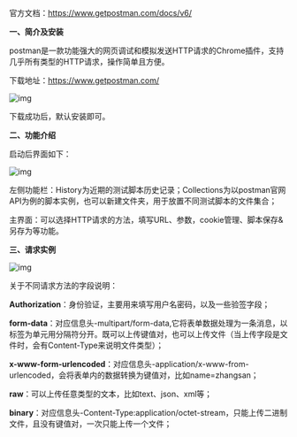 官方文档：https://www.getpostman.com/docs/v6/

 

**一、简介及安装**

postman是一款功能强大的网页调试和模拟发送HTTP请求的Chrome插件，支持几乎所有类型的HTTP请求，操作简单且方便。

下载地址：https://www.getpostman.com/

![img](https://images2018.cnblogs.com/blog/983980/201802/983980-20180227144840013-480244254.png)

下载成功后，默认安装即可。

 

**二、功能介绍**

启动后界面如下：

![img](https://images2018.cnblogs.com/blog/983980/201802/983980-20180227150832083-937188592.png)

左侧功能栏：History为近期的测试脚本历史记录；Collections为以postman官网API为例的脚本实例，也可以新建文件夹，用于放置不同测试脚本的文件集合；

主界面：可以选择HTTP请求的方法，填写URL、参数，cookie管理、脚本保存&另存为等功能。

 

**三、请求实例**

![img](https://images2018.cnblogs.com/blog/983980/201802/983980-20180227160911346-1018285393.png)

关于不同请求方法的字段说明：

**Authorization**：身份验证，主要用来填写用户名密码，以及一些验签字段；

**form-data**：对应信息头-multipart/form-data,它将表单数据处理为一条消息，以标签为单元用分隔符分开。既可以上传键值对，也可以上传文件（当上传字段是文件时，会有Content-Type来说明文件类型）；

**x-www-form-urlencoded**：对应信息头-application/x-www-from-urlencoded，会将表单内的数据转换为键值对，比如name=zhangsan；

**raw**：可以上传任意类型的文本，比如text、json、xml等；

**binary**：对应信息头-Content-Type:application/octet-stream，只能上传二进制文件，且没有键值对，一次只能上传一个文件；